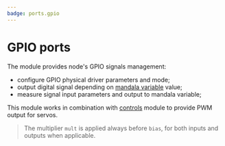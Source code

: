 ```yaml
---
badge: ports.gpio
---
```


# GPIO ports

The module provides node's GPIO signals management:

* configure GPIO physical driver parameters and mode;
* output digital signal depending on [mandala variable](mandala) value;
* measure signal input parameters and output to mandala variable;

This module works in combination with [controls](ports_controls) module to provide PWM output for servos.

>The multiplier `mult` is applied always before `bias`, for both inputs and outputs when applicable.
